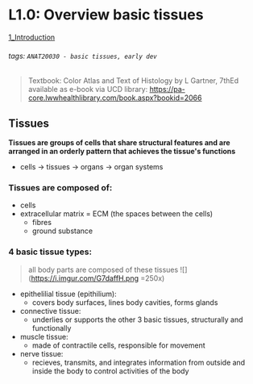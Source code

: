 # L1.0: Overview basic tissues
[1_Introduction](https://brightspace.ucd.ie/d2l/le/content/155871/viewContent/1614465/View)
###### tags: `ANAT20030 - basic tissues, early dev`

> Textbook: Color Atlas and Text of Histology by L Gartner, 7thEd available as e-book via UCD library: https://pa-core.lwwhealthlibrary.com/book.aspx?bookid=2066

## Tissues
**Tissues are groups of cells that share structural features and are arranged in an orderly pattern that achieves the tissue's functions**
- cells → tissues → organs → organ systems

### Tissues are composed of:
- cells
- extracellular matrix = ECM (the spaces between the cells)
    - fibres
    - ground substance

### 4 basic tissue types:
> all body parts are composed of these tissues
> ![](https://i.imgur.com/G7daffH.png =250x)

- epithelilial tissue (epithilium):
    - covers body surfaces, lines body cavities, forms glands
- connective tissue:
    - underlies or supports the other 3 basic tissues, structurally and functionally
- muscle tissue:
    - made of contractile cells, responsible for movement
- nerve tissue:
    - recieves, transmits, and integrates information from outside and inside the body to control activities of the body

